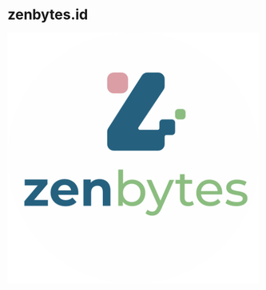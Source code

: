 <p align="text-center">
  <h1>zenbytes.id</h1>
</p>

<p align="center">
  <img width="600" src="https://github.com/zenbytes-id/.github/blob/13667299df62d0b704cf0be0073b9bb8d6e1ea6b/profile/images/logo/zenbytes%20logo_final_color_vertical_text.png" alt="Logo">
</p>
